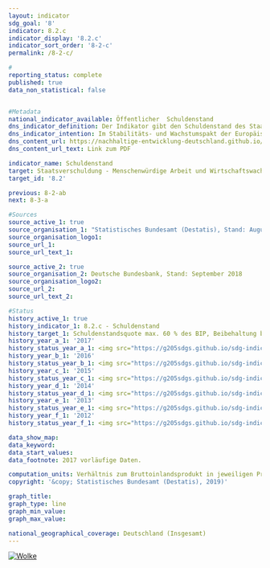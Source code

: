 ```yaml
---                       
layout: indicator                       
sdg_goal: '8'                       
indicator: 8.2.c                       
indicator_display: '8.2.c'                       
indicator_sort_order: '8-2-c'                       
permalink: /8-2-c/                       

#                       
reporting_status: complete                       
published: true                       
data_non_statistical: false                       


#Metadata                       
national_indicator_available: Öffentlicher  Schuldenstand                       
dns_indicator_definition: Der Indikator gibt den Schuldenstand des Staates in der Abgrenzung des Maastricht-Vertrags in Relation zum Bruttoinlandsprodukt (BIP) in jeweiligen Preisen an. Damit dient der Indikator als Maßzahl der Staatsverschuldung.                       
dns_indicator_intention: Im Stabilitäts- und Wachstumspakt der Europäischen Union ist der Referenzwert für die maximale Schuldenstandsquote auf 60 % festgelegt. Dies ist auch die für diesen Bericht relevante nationale Zielwertobergrenze des Indikators.                       
dns_content_url: https://nachhaltige-entwicklung-deutschland.github.io/open-sdg-site-starter/public/content/8.2.c.pdf                       
dns_content_url_text: Link zum PDF                       

indicator_name: Schuldenstand                       
target: Staatsverschuldung - Menschenwürdige Arbeit und Wirtschaftswachstum                       
target_id: '8.2'                       

previous: 8-2-ab                       
next: 8-3-a                       

#Sources
source_active_1: true                               
source_organisation_1: "Statistisches Bundesamt (Destatis), Stand: August 2018"                               
source_organisation_logo1:                                
source_url_1:                                
source_url_text_1:                                

source_active_2: true                               
source_organisation_2: Deutsche Bundesbank, Stand: September 2018                               
source_organisation_logo2:                                
source_url_2:                                
source_url_text_2:                                

#Status                           
history_active_1: true                           
history_indicator_1: 8.2.c - Schuldenstand                           
history_target_1: Schuldenstandsquote max. 60 % des BIP, Beibehaltung bis 2030
history_year_a_1: '2017'                               
history_status_year_a_1: <img src="https://g205sdgs.github.io/sdg-indicators/public/Wettersymbole/Wolke.png" alt="Wolke" />
history_year_b_1: '2016'                               
history_status_year_b_1: <img src="https://g205sdgs.github.io/sdg-indicators/public/Wettersymbole/Wolke.png" alt="Wolke" />
history_year_c_1: '2015'                               
history_status_year_c_1: <img src="https://g205sdgs.github.io/sdg-indicators/public/Wettersymbole/Wolke.png" alt="Wolke" />
history_year_d_1: '2014'                               
history_status_year_d_1: <img src="https://g205sdgs.github.io/sdg-indicators/public/Wettersymbole/Blitz.png" alt="Blitz" />
history_year_e_1: '2013'                               
history_status_year_e_1: <img src="https://g205sdgs.github.io/sdg-indicators/public/Wettersymbole/Blitz.png" alt="Blitz" />
history_year_f_1: '2012'                               
history_status_year_f_1: <img src="https://g205sdgs.github.io/sdg-indicators/public/Wettersymbole/Blitz.png" alt="Blitz" />

data_show_map:                        
data_keyword:                        
data_start_values:                        
data_footnote: 2017 vorläufige Daten.                       

computation_units: Verhältnis zum Bruttoinlandsprodukt in jeweiligen Preisen, in %                       
copyright: '&copy; Statistisches Bundesamt (Destatis), 2019)'                       

graph_title:                        
graph_type: line                       
graph_min_value:                        
graph_max_value:                        

national_geographical_coverage: Deutschland (Insgesamt)                       
---
```

<a href="https://nachhaltige-entwicklung-deutschland.github.io/open-sdg-site-starter/status/"><img src="https://g205sdgs.github.io/sdg-indicators/public/Wettersymbole/Wolke.png" alt="Wolke" />                           
</a>
